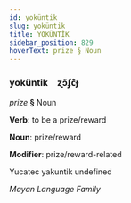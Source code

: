 ```yaml
---
id: yoküntik
slug: yoküntik
title: YOKÜNTİK
sidebar_position: 829
hoverText: prize § Noun
---
```


### yoküntik&emsp;<span kind="abugida">ɀɔ̃ʄc̑ɟ</span>

*prize* **§** Noun

**Verb**: to be a prize/reward

**Noun**: prize/reward

**Modifier**: prize/reward-related

Yucatec yakuntik undefined

*Mayan Language Family*